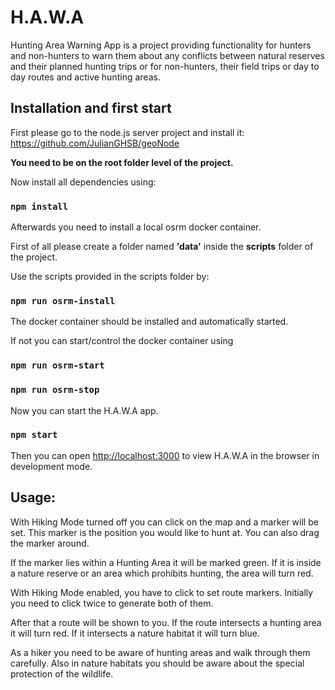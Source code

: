 # H.A.W.A

Hunting Area Warning App is a project providing functionality for hunters and non-hunters to warn them about any conflicts
between natural reserves and their planned hunting trips or for non-hunters, their field trips or day to day routes and 
active hunting areas.

## Installation and first start

First please go to the node.js server project and install it:
https://github.com/JulianGHSB/geoNode

__You need to be on the root folder level of the project.__

Now install all dependencies using:

### `npm install`

Afterwards you need to install a local osrm docker container.

First of all please create a folder named __'data'__ inside the __scripts__ folder of the project.

Use the scripts provided in the scripts folder by:

### `npm run osrm-install`

The docker container should be installed and automatically started.

If not you can start/control the docker container using 

### `npm run osrm-start`
### `npm run osrm-stop`

Now you can start the H.A.W.A app.

### `npm start`

Then you can open [http://localhost:3000](http://localhost:3000)
to view H.A.W.A in the browser in development mode.


## Usage:

With Hiking Mode turned off you can click on the map and a marker will be set.
This marker is the position you would like to hunt at.
You can also drag the marker around.

If the marker lies within a Hunting Area it will be marked green.
If it is inside a nature reserve or an area which prohibits hunting, the area will turn red.

With Hiking Mode enabled, you have to click to set route markers. 
Initially you need to click twice to generate both of them.

After that a route will be shown to you. If the route intersects a hunting area it will turn red.
If it intersects a nature habitat it will turn blue.

As a hiker you need to be aware of hunting areas and walk through them carefully. 
Also in nature habitats you should be aware about the special protection of the wildlife.
